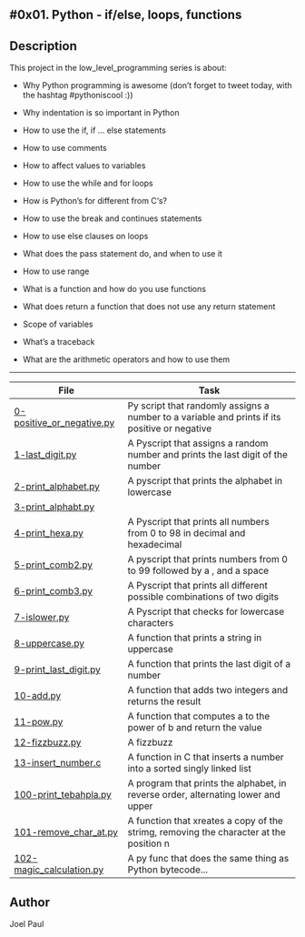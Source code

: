 #0x01. Python - if/else, loops, functions
---
## Description

This project in the low_level_programming series is about:

* Why Python programming is awesome (don’t forget to tweet today, with the hashtag #pythoniscool :))

* Why indentation is so important in Python

* How to use the if, if ... else statements

* How to use comments

* How to affect values to variables

* How to use the while and for loops

* How is Python’s for different from C‘s?

* How to use the break and continues statements

* How to use else clauses on loops

* What does the pass statement do, and when to use it

* How to use range

* What is a function and how do you use functions

* What does return a function that does not use any return statement

* Scope of variables

* What’s a traceback

* What are the arithmetic operators and how to use them

---
File|Task
---|---
[0-positive_or_negative.py ](./0-positive_or_negative.py ) | Py script that randomly assigns a number to a variable and prints if its positive or negative
[1-last_digit.py ](./1-last_digit.py ) | A Pyscript that assigns a random number and prints the last digit of the number
[2-print_alphabet.py ](./2-print_alphabet.py ) | A pyscript that prints the alphabet in lowercase
[3-print_alphabt.py ](./3-print_alphabt.py ) | 
[4-print_hexa.py ](./4-print_hexa.py ) | A Pyscript that prints all numbers from 0 to 98 in decimal and hexadecimal
[5-print_comb2.py ](./5-print_comb2.py ) | A pyscript that prints numbers from 0 to 99 followed by a , and a space
[6-print_comb3.py ](./6-print_comb3.py ) | A Pyscript that prints all different possible combinations of two digits
[7-islower.py ](./7-islower.py ) | A Pyscript that checks for lowercase characters
[8-uppercase.py ](./8-uppercase.py ) | A function that prints a string in uppercase
[9-print_last_digit.py ](./9-print_last_digit.py ) | A function that prints the last digit of a number
[10-add.py ](./10-add.py ) | A function that adds two integers and returns the result
[11-pow.py ](./11-pow.py ) | A function that computes a to the power of b and return the value
[12-fizzbuzz.py ](./12-fizzbuzz.py ) | A fizzbuzz
[13-insert_number.c ](./13-insert_number.c ) | A function in C that inserts a number into a sorted singly linked list
[100-print_tebahpla.py ](./100-print_tebahpla.py ) | A program that prints the alphabet, in reverse order, alternating lower and upper
[101-remove_char_at.py ](./101-remove_char_at.py ) | A function that xreates a copy of the strimg, removing the character at the position n
[102-magic_calculation.py ](./102-magic_calculation.py ) | A py func that does the same thing as Python bytecode...

## Author
 Joel Paul
